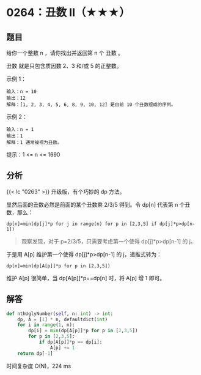 # 0264：丑数 II（★★★）


## 题目

给你一个整数 n ，请你找出并返回第 n 个 丑数 。

丑数 就是只包含质因数 2、3 和/或 5 的正整数。
 
示例 1：

    输入：n = 10
    输出：12
    解释：[1, 2, 3, 4, 5, 6, 8, 9, 10, 12] 是由前 10 个丑数组成的序列。

示例 2：

    输入：n = 1
    输出：1
    解释：1 通常被视为丑数。
	
提示：1 <= n <= 1690
     
## 分析

{{< lc "0263" >}} 升级版，有个巧妙的 dp 方法。

显然后面的丑数必然是前面的某个丑数乘 2/3/5 得到。令 dp[n] 代表第 n 个丑数，那么：

    dp[n]=min(dp[j]*p for j in range(n) for p in [2,3,5] if dp[j]*p>dp[n-1])
    
> 观察发现，对于 p=2/3/5，只需要考虑第一个使得 dp[j]*p>dp[n-1] 的 j。

于是用 A[p] 维护第一个使得 dp[j]*p>dp[n-1] 的 j，递推式转为：

    dp[n]=min(dp[A[p]]*p for p in [2,3,5])
    
维护 A[p] 很简单，当 dp[A[p]]*p==dp[n] 时，将 A[p] 增 1 即可。

## 解答

```python
def nthUglyNumber(self, n: int) -> int:
    dp, A = [1] * n, defaultdict(int)
    for i in range(1, n):
        dp[i] = min(dp[A[p]]*p for p in [2,3,5])
        for p in [2,3,5]:
            if dp[A[p]]*p == dp[i]:
                A[p] += 1
    return dp[-1]
```
时间复杂度 O(N)，224 ms

